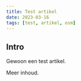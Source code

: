 ```yaml
---
title: Test artikel
date: 2023-03-16
tags: [test, artikel, osm]
---
```


## Intro

Gewoon een test artikel.

<!-- more -->

Meer inhoud.
